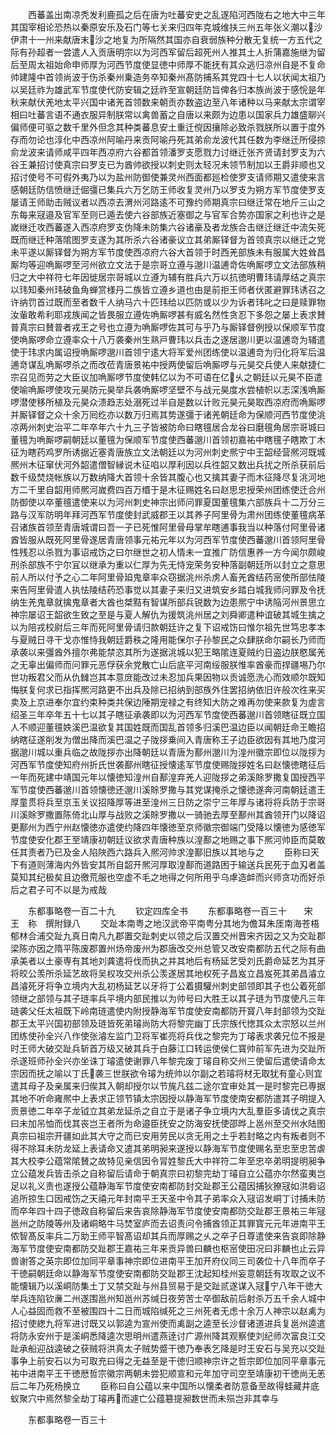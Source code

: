 <!-- { "loadSidebar": true } -->
　　西蕃盖出南凉秃发利鹿孤之后在唐为吐蕃安史之乱遂陷河西陇右之地大中三年其国宰相论恐热以秦原安乐及石门等七关来归四年克城维扶三州五年张义潮以沙伊肃十一州来献唐末沙之地复为所隔然其国亦自衰弱族种分散无复统一方五代之际有孙超者一尝遣人入贡唐明宗以为河西军留后超死州人推其土人折蒲嘉施继为留后至周太祖始命申师厚为河西节度使显徳中师厚不能抚有其众逃归凉州自是不复命帅建隆中首领尚波于伤杀秦州乗造务卒知秦州髙防捕系其党四十七人以状闻太祖乃以吴廷祚为雄武军节度使代防安辑之廷祚至宣朝廷防旨俾各归本族尚波于感恱是年秋来献伏羌地太平兴国中诸羌首领数来朝贡亦数盗边至八年诸种以马来献太宗谓宰相曰吐蕃言语不通衣服异制朕常以禽兽蓄之自唐以来颇为边患以国家兵力雄盛聊兴偏师便可驱之数千里外但念其种类蕃息安土重迁傥因攘除必致杀戮朕所以置于度外存而勿论也淳化中西凉州阿喻丹来贡阿喻丹死其弟俞龙波代其任数为李继迁所侵掠俞龙波来请师咸平四年西凉府六谷都首领潘罗支愿戮力讨继迁张齐贤请封罗支为六谷王兼招讨使真宗曰罗支已为酋帅欲授以刺史则太轻况未领节制加以王爵非顺也又招讨使号不可假外夷乃以为盐州防御使兼灵州西面都廵检使罗支请师期又遣使来言感朝廷防信愤继迁倔彊已集兵六万乞防王师收复灵州乃以罗支为朔方军节度使罗支屡请王师助击贼议者以西凉去渭州河路逺不可豫约师期真宗曰继迁常在地斤三山之东每来冦邉及官军至则已遁去使六谷部族近塞御之与官军合势亦国家之利也许之是嵗继迁攻西蕃遂入西凉府罗支伪降未防集六谷诸豪及者龙族合击继迁继迁中流矢死既而继迁种落隂图罗支遂为其所杀六谷诸豪议立其弟厮铎督为首领真宗以继迁之党未平遂以厮铎督为朔方军节度使西凉府六谷大首领于时西羌部族未有服属大姓耸昌厮均等迎唃厮啰至河州欲立文法于是宗哥立遵与邈川温逋竒佐唃厮啰立文法部族稍归之大中祥符七年因徙居宗哥城以立遵为辅有胜兵六万以抗徳明曹玮请厚结之真宗以玮知秦州玮破鱼角蝉赏様丹二族皆立遵乡道也由是前拒王师者伏匿避罪玮诱召之许纳罚首过既而至者数千人纳马六十匹玮给以匹防或以少为诉者玮叱之曰是赎罪物汝軰敢希利耶戎族闻之皆畏服立遵佐唃厮啰甚有威名然性贪忍下多怨之屡上表求賛普真宗曰賛普者戎王之号也立遵为唃厮啰佐其可与乎乃与厮铎督例授以保顺军节度使唃厮啰命立遵率众十八万袭秦州生熟戸曹玮以兵击之遂居邈川更以温逋竒为辅遣使于玮求内属诏授唃厮啰邈川首领宁逺大将军爱州团练使以温逋竒为归化将军后温逋竒谋乱唃厮啰杀之而改莅青唐景祐中授两使留后唃厮啰与元昊交兵使人来献捷仁宗召见而劳之大臣议加唃厮啰节度使韩亿以为不可语在亿乆之朝廷以元昊不臣遣使喻唃厮啰使攻元昊防元昊举兵袭唃厮啰坚壁不与战元昊度水尝植帜以志深浅唃厮啰潜使移所植及元昊众溃趋志处溺死过半自是数以计败元昊元昊取西凉府而唃厮啰并厮铎督之众十余万囘纥亦以数万归焉其势遂彊于诸羌朝廷命为保顺河西节度使洮凉两州刺史治平二年卒年六十九三子皆被防命曰瞎氊居合龙谷曰磨氊角居宗哥城曰董氊为唃厮啰嗣朝廷以董氊为保顺军节度使西蕃邈川首领初嘉祐中瞎氊子瞎欺丁木征为瞎药鸡罗所诱据近塞青唐族立文法朝廷以为河州刺史熈宁中王韶经营熈河既城熈州木征窜伏河外韶遣僧智縁说木征啗以厚利因以兵徃韶又数出兵扰之所杀获前后数千级焚烧帐族以万数纳降大首领十余皆其腹心也又擒其妻子而木征降尽复洮河地方二千里自韶用师熈河嵗费四百万缗于是木征赐姓名曰赵思忠授荣州团练使迁合州防御使以卒董氊遣使来以为河州刺史神宗出师问罪夏国董氊集六部族兵十二万分三路与汉军防明年拜河西军节度使封武威郡王以其养子阿里骨为肃州团练使董氊病革召诸族首领至青唐城谓曰吾一子已死惟阿里骨母掌牟瞎逋事我当以种落付阿里骨诸酋皆服从既死阿里骨遂居青唐领事元祐元年以为河西军节度使西蕃邈川首领阿里骨性残忍以杀戮为事诏戒饬之曰尔继世之初人情未一宜推广防信惠养一方今闻尔颇峻刑杀部族不宁尔冝以继承为重以仁厚为先无恃宠荣务安种落副朝廷所以封立之意思前人所以付予之心二年阿里骨廹鬼章率众窃据洮州杀虏人畜羌酋结药宻使所部怯陵来告阿里骨遣人执怯陵结药恐事觉以其妻子来归又进筑安乡踏白城我师问罪及令抚纳生羌鬼章就擒鬼章者大酋也桀黠有智谋所部兵锐数为边患熈宁中诱陥河州景思立神宗屡诏王韶欲生致之至是与夏人解仇为援筑洮州居之刘舜卿遣种谊破其城生擒之以为陪戎校尉后三年而死阿里骨请归款朝廷许之复下诏戒饬曰惟尔祖先世笃忠孝本与夏贼日寻干戈亦惟恃我朝廷爵秩之隆用能保尔子孙黎民之众肆朕命尔嗣长乃师而承袭以来彊酋外擅尔弗能禁恣其所为遂据洮城以犯王略隂连夏贼约日盗边朕愍属羌之无辜出偏师而问罪元恶俘获余党散亡山后底平河南绥服朕惟率酋豪而捍疆埸乃尔世功叛君父而从仇雠岂其本意庻能改过未忍加兵果因物以贡诚愿洗心而效顺尔既知悔朕复何求已指挥熈河路更不出兵及除已招纳到部族外住罢招纳依旧许般次徃来买卖及上京进奉尔宜约束种类共保边陲期宠禄之有终知大防之难再勿使来款复为虗言绍圣三年卒年五十七以其子瞎征承袭即以为河西军节度使西蕃邈川首领瞎征既立国人不顺迎董氊妷溪巴温欲复其国姓既而国乱首领多归溪巴温边臣以闻朝廷命王瞻招纳瞎征遂削发为僧出降而溪巴温之子陇拶乗间入青唐称王子边臣欲因有其地乃度河据邈川城以重兵临之故陇拶亦出降朝廷以青唐为鄯州邈川为湟州徽宗即位以陇拶为河西军节度使知府州折氏世袭鄯州瞎征授懐逺军节度使赐陇拶姓名曰赵懐徳瞎征后一年而死建中靖国元年以懐徳知湟州自鄯湟弃羌人迎陇拶之弟溪賖罗撒复国授西平军节度使西蕃邈川首领懐徳还邈川溪賖罗撒与其党谋掩杀之懐徳遂奔河南朝廷遣王厚童贯将兵至京玉关议招降厚等进至湟州三日防之崇宁三年厚与诸将将兵防于宗哥川溪賖罗撒置陈倚北山厚与战败之溪賖罗撒以一骑驰去厚至鄯州其酋领开门以降诏更鄯州为西宁州赵懐徳亦遣使约降四年懐徳至京师徽宗御端门受降以懐徳为感徳军节度使安化郡王至靖康初朝廷议欲求青唐种族以湟鄯之地赐之事下熈河帅臣而莫敢任其责者乃已及金人陷陜西六路兵入熈河帅求湟鄯旧族以其地与之
　　臣称曰天下有道则薄海内外皆安其所自韶开熈河厚取湟鄯而道路困于输送兵民死于血刄者盖莫知其纪极矣且边徼荒服也空虚不毛之地得之何所用乎乌虖造衅而兴师贪功而好杀后之君子可不以是为戒哉


　　东都事略卷一百二十九
　　钦定四库全书
　　东都事略卷一百三十　　宋　王　称　撰附録八
　　交趾本南粤之地汉武帝平南粤分其地为儋耳朱厓南海苍梧郁林合浦交趾九真日南凡九郡置交趾刺史以领之后汉置交州晋宋齐因之又为交趾郡梁陈亦因之隋平陈废郡置州炀帝废州为郡唐改交州总管又改安南都防五代之际有曲承美者以土豪専有其地刘龚遣将伐而执之并其地后有杨延艺受刘氏爵命延艺为其牙将皎公羡所杀延艺故将吴权攻交州杀公羡遂居其地权死子昌岌立昌岌死其弟昌濬立昌濬死牙将争立境内大乱初杨延艺以牙将丁公着摄驩州刺史部领即其子也公着死部领继之部领与其子琏率兵平境内部民推以为帅号曰大胜王以其子琏为节度使凡三年琏袭父任太祖既下岭南琏遣使内附授静海军节度使安南都防开寳八年封部领为交趾郡王太平兴国初部领及琏皆死弟璿尚防大将黎完幽丁氏宗族代揔其众太宗怒以兰州团练使孙全兴八作使张濬左监门卫将军崔亮将兵伐之黎完为丁璿表求袭兄位不报是时王师大破交趾兵斩首万级又破其兵于白藤江口转运使侯仁寳帅前军先进为交趾所杀遂班师孙全兴亦坐诛丁璿遣使谢罪八年黎完废丁璿自称交州三使留后遣使请命太宗因而抚之喻以丁氏袭三世朕欲令璿为统帅以尔副之若璿将材无取犹有童心则宜遣其母子及亲属来归俟其入朝却授尔以节旄凡兹二途尔宜审处其一是时黎完已専据其地不听命雍熈中上表求正领节镇太宗因授以静海军节度使南安都防遣其子明提入贡景徳二年卒子龙钺立其弟龙延杀之自立于是诸子争立境内大乱羣臣多请伐之真宗曰未加吊恤而伐其丧岂王者所为命邉臣抚安之防海安抚使邵晔上邕州至交州水陆图真宗曰祖宗开疆如此其大守之而已安用劳民以贪无用之土乎若封略之内有叛者则不得不除耳未防龙延上表请命又遣其弟明昶来遂授以静海军节度使赐名至忠至忠苦虐其大校李公蕴常隂賛之故特见亲信因令冐姓黎氏大中祥符二年至忠卒弟明提明昶争立公蕴发兵皆击杀之自称留后请命于朝真宗曰初黎完劫丁璿自立公蕴亦尔然蛮夷岂足以礼义责也遂授公蕴静海军节度使安南都防封交趾郡王公蕴因捕狄獠冦如洪砦诏追所掠生口因戒饬之天禧元年封南平王天圣中令其子弟率众入冦诏发峒丁讨捕未防而卒年四十四子徳政自称留后来告哀除静海军节度使安南都防交趾郡王景祐三年冦邕州之防陵等州及诸峒略牛马焚室庐而去诏责问令捕酋领正其罪寳元元年进南平王侬智髙反率兵二万助王师平智髙诏却其兵而厚赐之乆之卒子日尊遣使来告哀即除静海军节度使安南都防交趾郡王嘉祐三年来贡异兽曰麟也枢宻使田况曰非麟也止云异兽谢答之英宗即位加同平章事神宗即位进南平王加开府仪同三司袭位十八年而卒子干徳嗣朝廷命以静海军节度使安南都防交趾郡王沈起知桂州妄意朝廷有攻取之议不能懐辑乃以溪峒防集土丁又禁交趾与州县贸易于是交趾贰遂谋入冦宁八年干徳大举兵连陷钦亷二州遂围邕州知邕州苏缄日夜劳苦士卒御敌前后射杀万五千余人城中人心益固而救不至被围四十二日而城陷缄死之三州死者无虑十余万人神宗以赵禼为招讨使緫九将军进讨既又以郭逵为宣州使而禼副之逵至长沙督诸道进兵复邕州逵遣将防永安州于是溪峒悉降逵次思明州遣燕逹讨广源州降其观察使刘纪师次富良江交趾承船迎战逵破之获贼将洪真太子贼势蹙干徳乃奉表乞降是时王安石与吴充以交趾事争上前安石以为可取充曰得之无益至是干徳归顺神宗许之哲宗即位加同平章事元祐中进南平王干徳厯哲宗徽宗两朝未尝犯顺宣和元年加守司空至靖康初干徳尚无恙后二年乃死杨换立
　　臣称曰自公蕴以来中国所以懐柔者防意备至故得蛙藏井底蚁聚穴中焉然黎全劫丁璿再而遽亡公蕴簒提昶数世而未殒岂非其幸与









　　东都事略卷一百三十
